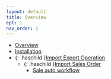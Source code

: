 ```yaml
---
layout: default
title: Overview
ept: 1
nav_order: 1
---
```


- [Overview](overview/1-overview.md)
- [Installation](installation/2-installation.md)
- {: .haschild }[Import Export Operation](import-export-operations/4-import-export-operations.md)
  - {: .haschild }[Import Sales Order](import-export-operations/4-9-import-sale-order.md)
    - [Sale auto workflow](import-export-operations/4-9-1-sales-auto-workflow.md)
